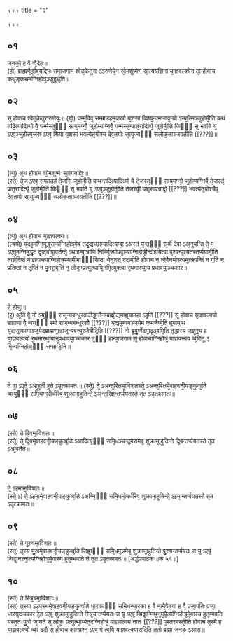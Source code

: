 +++
title = "२"

+++
## ०१
जनको᳘ ह वै व्वै᳘देहः॥  
(हो) ब्राह्मणै᳘र्द्धाव᳘यद्भिः समा᳘जगाम श्वेत᳘केतुना ऽऽरुणेये᳘न सो᳘मशुष्मेण सा᳘त्ययज्ञिना या᳘ज्ञवल्क्येन ता᳘न्होवाच कथ᳘ङ्कथमग्निहोत्र᳘ञ्जुहुथे᳘ति॥  
## ०२
स᳘ होवाच श्वेत᳘केतुरारुणेयः᳘॥ 
(यो᳘) घर्म्मा᳘वेव᳘ सम्म्राडहम᳘जस्रौ य᳘शसा व्विष्य᳘न्दमानाव᳘न्यो ऽन्य᳘स्मिञ्जुहोमी᳘ति कथं तदि᳘त्यादित्यो वै᳘ घर्म्मस्त᳘ᳫँ᳘ साय᳘मग्नौ᳘ जुहोम्यग्निर्वै᳘ घर्म्मस्त᳘म्प्रात᳘रादित्ये᳘ जुहोमी᳘ति किᳫँ᳭ स᳘ भवति य᳘ ऽएव᳘ञ्जुहोत्य᳘जस्र ऽएव᳘ श्रिया य᳘शसा भवत्येत᳘योश्च देव᳘तयोः सा᳘युज्यᳫँ᳭ सलोक᳘ताञ्जयतीति [[???]]॥  
## ०३
(त्य᳘) अ᳘थ होवाच शो᳘मशुष्मः सा᳘त्ययज्ञिः᳘॥  
(स्ते᳘) ते᳘ज ऽएव᳘ सम्म्राडहं ते᳘जसि जुहोमी᳘ति कथन्तदि᳘त्यादित्यो वै ते᳘जस्त᳘ᳫँ᳘ साय᳘मग्नौ᳘ जुहोम्यग्निर्वै ते᳘जस्तं᳘ प्रात᳘रादित्ये᳘ जुहोमी᳘ति किᳫँ᳭ स᳘ भवति य᳘ ऽएव᳘ञ्जुहोती᳘ति तेजस्वी᳘ यश᳘स्व्यन्नादो᳘ [[???]] भवत्येत᳘योश्चैव᳘ देव᳘तयोः सा᳘युज्यᳫँ᳭ सलोक᳘ताञ्जयतीति [[???]]॥  
## ०४
(त्य᳘) अ᳘थ होवाच या᳘ज्ञवल्क्यः॥  
(ल्क्यो) य᳘दह᳘मग्नि᳘मुद्ध᳘राम्यग्निहोत्र᳘मेव तदु᳘द्यच्छाम्यादित्यम्वा᳘ ऽअस्तं य᳘न्तᳫँ᳭ स᳘र्व्वे देवा ऽअ᳘नुयन्ति ते᳘ म ऽएत᳘मग्निमु᳘द्धृतं दृ᳘ष्ट्वोपा᳘वर्तन्ते᳘ ऽथाहम्पा᳘त्राणि निर्ण्णि᳘ज्योपवा᳘प्याग्निहोत्री᳘न्दोहयित्वा प᳘श्यन्प᳘श्यतस्तर्प्पयामी᳘ति त्वन्ने᳘दिष्ठं याज्ञवल्क्याग्निहोत्र᳘स्यामीमाᳫँ᳭सिष्ठा धेनुशतं᳘ ददामी᳘ति होवाच न᳘ त्वे᳘वैनयोस्त्वमु᳘त्क्रान्तिं न ग᳘तिं न᳘ प्रतिष्ठां न तृ᳘प्तिं न पु᳘नरा᳘वृत्तिं न᳘ लोक᳘म्प्रत्युत्थायि᳘नमि᳘त्युक्त्वा र᳘थमास्था᳘य प्रधावया᳘ञ्चकार॥  
## ०५
ते᳘ होचुः॥  
(र᳘) अ᳘ति वै᳘ नो ऽय᳘ᳫँ᳘ राज᳘न्यबन्धुरवादीद्ध᳘न्तैनम्ब्रह्मो᳘द्यमाह्व᳘यामहा ऽइ᳘ति [[???]] स᳘ होवाच या᳘ज्ञवल्क्यो ब्राह्मणा वै᳘ व्वय᳘ᳫँ᳘ स्मो राज᳘न्यबन्धुरसौ [[???]] य᳘द्यमु᳘म्वयञ्ज᳘येम क᳘मजैष्मे᳘ति ब्रूयामा᳘थ य᳘द्यसा᳘वस्माञ्ज᳘येद्ब्राह्मणा᳘न्राज᳘न्यबन्धुरजैषीदि᳘ति [[???]] नो ब्रूयु᳘र्म्मेदमा᳘दृढ्वमि᳘ति त᳘द्धास्य जज्ञुर᳘थ ह या᳘ज्ञवल्क्यो र᳘थमास्था᳘यानुप्रधावया᳘ञ्चकार त᳘ᳫँ᳘ हान्वा᳘जगाम स᳘ होवाचाग्निहोत्रं᳘ याज्ञवल्क्य व्वे᳘दितू ३ मि᳘त्यग्निहोत्र᳘ᳫँ᳘ सम्म्राडि᳘ति॥  
## ०६
ते वा᳘ ऽएते᳘ ऽआ᳘हुती हुते ऽउ᳘त्क्रामतः॥ 
(स्ते᳘) ते᳘ ऽअन्त᳘रिक्षमा᳘विशतस्ते᳘ ऽअन्त᳘रिक्षमे᳘वाहवनी᳘यङ्कुर्व्वा᳘ते व्वायु᳘ᳫँ᳘ समि᳘धम्म᳘रीचीरेव᳘ शुक्रामा᳘हुतिन्ते᳘ ऽअन्त᳘रिक्षन्त᳘र्प्पयतस्ते त᳘त ऽउ᳘त्क्रामतः॥  
## ०७
(स्ते) ते दि᳘वमा᳘विशतः॥  
(स्ते᳘) ते᳘ दि᳘वमे᳘वाहवनी᳘यङ्कुर्व्वा᳘ते ऽआदित्य᳘ᳫँ᳘ समि᳘धञ्चन्द्र᳘मसमेव᳘ शुक्रामा᳘हुतिन्ते दि᳘वन्तर्प्पयतस्ते त᳘त ऽआ᳘वर्तेते॥  
## ०८
ते᳘ ऽइमामा᳘विशतः॥  
(स्ते᳘ ऽ) ते᳘ ऽइमा᳘मे᳘वाहवनी᳘यङ्कुर्व्वा᳘ते ऽअग्नि᳘ᳫँ᳘ समि᳘धमो᳘षधीरेव᳘ शुक्रामा᳘हुतिन्ते᳘ ऽइमा᳘न्तर्प्पयतस्ते त᳘त ऽउ᳘त्क्रामतः॥  
## ०९
(स्ते) ते पु᳘रुषमा᳘विशतः॥  
(स्त᳘) त᳘स्य मु᳘खमे᳘वाहवनी᳘यङ्कुर्व्वा᳘ते जिह्वा᳘ᳫँ᳘ समि᳘धम᳘न्नमेव᳘ शुक्रामा᳘हुतिन्ते पु᳘रुषन्तर्प्पयतः स य᳘ ऽएवं᳘ व्विद्वा᳘नश्ना᳘त्यग्निहोत्र᳘मे᳘वास्य हुत᳘म्भवति ते त᳘त ऽउ᳘त्क्रामतः॥ [अर्द्धप्रपाठकः॥कं ५१॥]  
## १०
(स्ते) ते स्त्रि᳘यमा᳘विशतः॥  
(स्त᳘) त᳘स्या ऽउप᳘स्थमे᳘वाहवनी᳘यङ्कुर्व्वा᳘ते धा᳘रकाᳫँ᳭ समि᳘धन्धा᳘रका ह वै ना᳘मै᳘षैत᳘या ह वै᳘ प्रजा᳘पतिः प्रजा᳘ धारया᳘ञ्चकार रे᳘त ऽएव᳘ शुक्रामा᳘हुतिन्ते स्त्रि᳘यन्तर्प्पयतः स य᳘ ऽएवं᳘ व्विद्वा᳘न्मिथुन᳘मुपै᳘त्यग्निहोत्र᳘मे᳘वास्य हुत᳘म्भवति यस्त᳘तः पु᳘त्रो जा᳘यते स᳘ लोकः᳘ प्रत्युत्था᳘य्येत᳘दग्निहोत्रं᳘ याज्ञवल्क्य नातः [[???]] प᳘रतरमस्ती᳘ति होवाच त᳘स्मै ह या᳘ज्ञवल्क्यो व्व᳘रं ददौ स᳘ होवाच कामप्रश्न᳘ ऽएव᳘ मे त्व᳘यि याज्ञवल्क्यासदि᳘ति त᳘तो ब्रह्मा᳘ जनक᳘ ऽआस॥  
